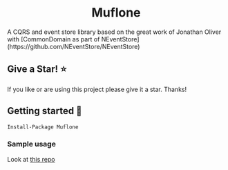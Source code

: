 <div align="center">
  <h1 align="center">Muflone</h1>
  <div align="center">
  </div>
</div>
A CQRS and event store library based on the great work of Jonathan Oliver with [CommonDomain as part of NEventStore](https://github.com/NEventStore/NEventStore)

## Give a Star! :star:

If you like or are using this project please give it a star. Thanks!

## Getting started :rocket:
`Install-Package Muflone`


### Sample usage ###
Look at [this repo](https://github.com/CQRS-Muflone/CQRS-ES_testing_workshop)

